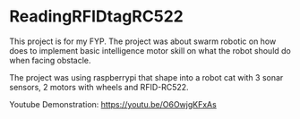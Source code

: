 # ReadingRFIDtagRC522

This project is for my FYP. The project was about swarm robotic on how does to implement 
basic intelligence motor skill on what the robot should do when facing obstacle.  

The project was using raspberrypi that shape into a robot cat with 3 sonar sensors, 
2 motors with wheels and RFID-RC522.  

Youtube Demonstration: https://youtu.be/O6OwjgKFxAs
